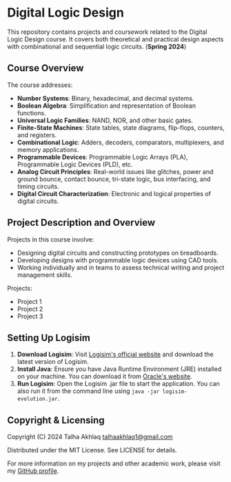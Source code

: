 # Digital Logic Design

This repository contains projects and coursework related to the Digital Logic Design course. It covers both theoretical and practical design aspects with combinational and sequential logic circuits. (**Spring 2024**)

## Course Overview

The course addresses:

- **Number Systems**: Binary, hexadecimal, and decimal systems.
- **Boolean Algebra**: Simplification and representation of Boolean functions.
- **Universal Logic Families**: NAND, NOR, and other basic gates.
- **Finite-State Machines**: State tables, state diagrams, flip-flops, counters, and registers.
- **Combinational Logic**: Adders, decoders, comparators, multiplexers, and memory applications.
- **Programmable Devices**: Programmable Logic Arrays (PLA), Programmable Logic Devices (PLD), etc.
- **Analog Circuit Principles**: Real-world issues like glitches, power and ground bounce, contact bounce, tri-state logic, bus interfacing, and timing circuits.
- **Digital Circuit Characterization**: Electronic and logical properties of digital circuits.

## Project Description and Overview

Projects in this course involve:

- Designing digital circuits and constructing prototypes on breadboards.
- Developing designs with programmable logic devices using CAD tools.
- Working individually and in teams to assess technical writing and project management skills.

Projects:

- Project 1
- Project 2
- Project 3

## Setting Up Logisim

1. **Download Logisim**: Visit [Logisim's official website](https://github.com/reds-heig/logisim-evolution) and download the latest version of Logisim.
2. **Install Java**: Ensure you have Java Runtime Environment (JRE) installed on your machine. You can download it from [Oracle's website](https://www.oracle.com/java/technologies/javase-downloads.html).
3. **Run Logisim**: Open the Logisim .jar file to start the application. You can also run it from the command line using `java -jar logisim-evolution.jar`.

## Copyright & Licensing

Copyright (C) 2024 Talha Akhlaq <talhaakhlaq1@gmail.com>

Distributed under the MIT License. See LICENSE for details.

For more information on my projects and other academic work, please visit my [GitHub profile](https://github.com/TalhaAkhlaq).
